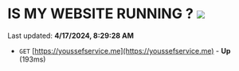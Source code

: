 # IS MY WEBSITE RUNNING ? [![](https://img.shields.io/static/v1?label=Sponsor&message=%E2%9D%A4&logo=GitHub&color=%23fe8e86)](https://github.com/sponsors/<username>)

Last updated: **4/17/2024, 8:29:28 AM**

- `GET` [https://youssefservice.me](https://youssefservice.me) - **Up** (193ms)
